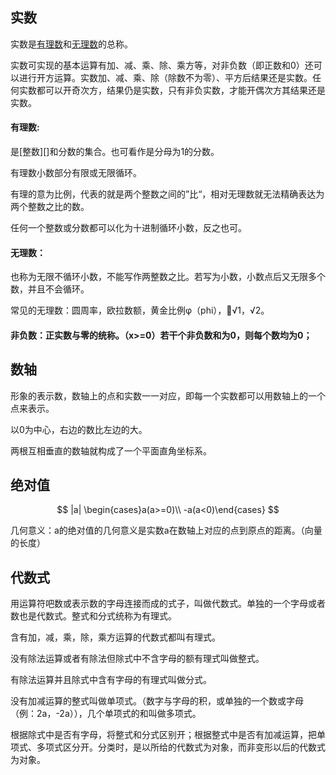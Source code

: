 ## 实数

实数是[有理数](#有理数)和[无理数](#无理数)的总称。

实数可实现的基本运算有加、减、乘、除、乘方等，对非负数（即正数和0）还可以进行开方运算。实数加、减、乘、除（除数不为零）、平方后结果还是实数。任何实数都可以开奇次方，结果仍是实数，只有非负实数，才能开偶次方其结果还是实数。

#### 有理数:

是[整数][]和分数的集合。也可看作是分母为1的分数。

有理数小数部分有限或无限循环。

有理的意为比例，代表的就是两个整数之间的”比“，相对无理数就无法精确表达为两个整数之比的数。

任何一个整数或分数都可以化为十进制循环小数，反之也可。

#### 无理数：

也称为无限不循环小数，不能写作两整数之比。若写为小数，小数点后又无限多个数，并且不会循环。

常见的无理数：圆周率，欧拉数额，黄金比例φ（phi），√1，√2。

#### 非负数：正实数与零的统称。（x>=0）若干个非负数和为0，则每个数均为0；



## 数轴

形象的表示数，数轴上的点和实数一一对应，即每一个实数都可以用数轴上的一个点来表示。

以0为中心，右边的数比左边的大。

两根互相垂直的数轴就构成了一个平面直角坐标系。

## 绝对值

$$
|a| \begin{cases}a(a>=0)\\
-a(a<0)\end{cases}
$$

几何意义：a的绝对值的几何意义是实数a在数轴上对应的点到原点的距离。（向量的长度）

## 代数式

用运算符吧数或表示数的字母连接而成的式子，叫做代数式。单独的一个字母或者数也是代数式。整式和分式统称为有理式。

含有加，减，乘，除，乘方运算的代数式都叫有理式。

没有除法运算或者有除法但除式中不含字母的额有理式叫做整式。

有除法运算并且除式中含有字母的有理式叫做分式。

没有加减运算的整式叫做单项式。（数字与字母的积，或单独的一个数或字母（例：2a，-2a）），几个单项式的和叫做多项式。

根据除式中是否有字母，将整式和分式区别开；根据整式中是否有加减运算，把单项式、多项式区分开。分类时，是以所给的代数式为对象，而非变形以后的代数式为对象。